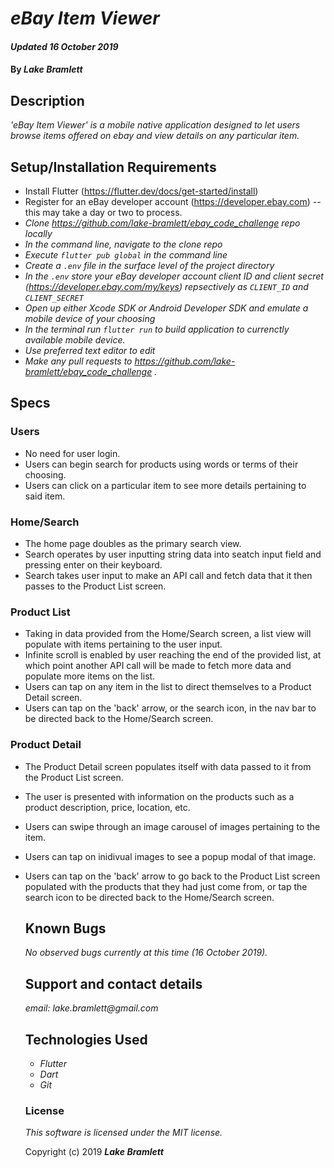 # _eBay Item Viewer_

#### _Updated 16 October 2019_

#### By _**Lake Bramlett**_

## Description

_'eBay Item Viewer' is a mobile native application designed to let users browse items offered on ebay and view details on any particular item._

## Setup/Installation Requirements

* Install Flutter (https://flutter.dev/docs/get-started/install)
* Register for an eBay developer account (https://developer.ebay.com) -- this may take a day or two to process.
* _Clone https://github.com/lake-bramlett/ebay_code_challenge repo locally_
* _In the command line, navigate to the clone repo_
* _Execute `flutter pub global` in the command line_
* _Create a `.env` file in the surface level of the project directory_
* _In the `.env` store your eBay developer account client ID and client secret (https://developer.ebay.com/my/keys) repsectively as `CLIENT_ID` and `CLIENT_SECRET`_ 
* _Open up either Xcode SDK or Android Developer SDK and emulate a mobile device of your choosing_
* _In the terminal run `flutter run` to build application to currenctly available mobile device._
* _Use preferred text editor to edit_
* _Make any pull requests to https://github.com/lake-bramlett/ebay_code_challenge ._

## Specs

### Users
* No need for user login.
* Users can begin search for products using words or terms of their choosing.
* Users can click on a particular item to see more details pertaining to said item.

### Home/Search
* The home page doubles as the primary search view.
* Search operates by user inputting string data into seatch input field and pressing enter on their keyboard.
* Search takes user input to make an API call and fetch data that it then passes to the Product List screen.

### Product List
* Taking in data provided from the Home/Search screen, a list view will populate with items pertaining to the user input.
* Infinite scroll is enabled by user reaching the end of the provided list, at which point another API call will be made to fetch more data and populate more items on the list.
* Users can tap on any item in the list to direct themselves to a Product Detail screen.
* Users can tap on the 'back' arrow, or the search icon, in the nav bar to be directed back to the Home/Search screen.

### Product Detail
* The Product Detail screen populates itself with data passed to it from the Product List screen.
* The user is presented with information on the products such as a product description, price, location, etc.
* Users can swipe through an image carousel of images pertaining to the item. 
* Users can tap on inidivual images to see a popup modal of that image.
* Users can tap on the 'back' arrow to go back to the Product List screen populated with the products that they had just come from, or tap the search icon to be directed back to the Home/Search screen.


  ## Known Bugs

  _No observed bugs currently at this time (16 October 2019)._

  ## Support and contact details

  _email: lake.bramlett@gmail.com_

  ## Technologies Used


  * _Flutter_
  * _Dart_
  * _Git_



  ### License

  *This software is licensed under the MIT license.*

  Copyright (c) 2019 **_Lake Bramlett_**

